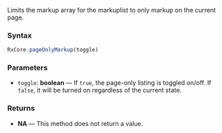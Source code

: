 Limits the markup array for the markuplist to only markup on the current page.

### Syntax

```typescript
RxCore.pageOnlyMarkup(toggle)
```

### Parameters

- `toggle`: **boolean** — If `true`, the page-only listing is toggled on/off. If `false`, it will be turned on regardless of the current state.

### Returns

- **NA** — This method does not return a value.
